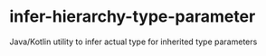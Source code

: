 # infer-hierarchy-type-parameter
Java/Kotlin utility to infer actual type for inherited type parameters
